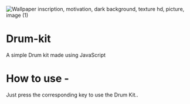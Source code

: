 ![Wallpaper inscription, motivation, dark background, texture hd, picture, image (1)](https://user-images.githubusercontent.com/78845555/125448312-8064c99f-47f2-48ba-a7fd-63a5e12deb9a.png)
# Drum-kit
A simple Drum kit made using JavaScript

# How to use - 
Just press the corresponding key to use the Drum Kit..

